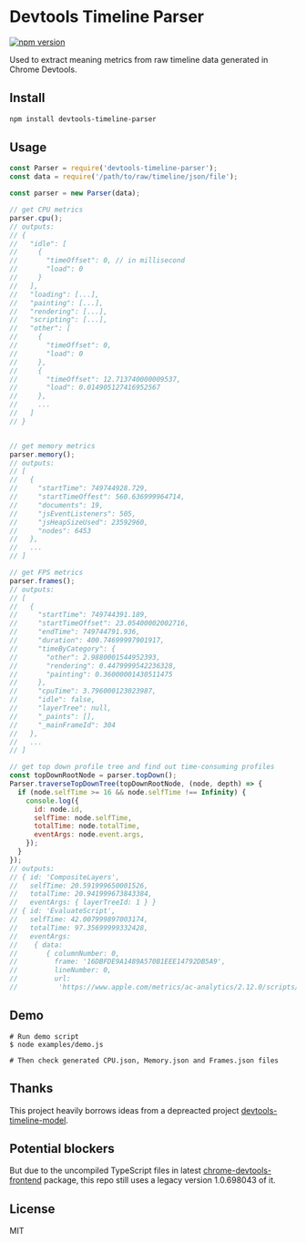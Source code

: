 # Devtools Timeline Parser

[![npm version](https://badge.fury.io/js/devtools-timeline-parser.svg)](https://badge.fury.io/js/devtools-timeline-parser)

Used to extract meaning metrics from raw timeline data generated in Chrome Devtools.


## Install

```bash
npm install devtools-timeline-parser
```

## Usage

```js
const Parser = require('devtools-timeline-parser');
const data = require('/path/to/raw/timeline/json/file');

const parser = new Parser(data);

// get CPU metrics
parser.cpu();
// outputs:
// {
//   "idle": [
//     {
//       "timeOffset": 0, // in millisecond
//       "load": 0
//     }
//   ],
//   "loading": [...],
//   "painting": [...],
//   "rendering": [...],
//   "scripting": [...],
//   "other": [
//     {
//       "timeOffset": 0,
//       "load": 0
//     },
//     {
//       "timeOffset": 12.713740000009537,
//       "load": 0.014905127416952567
//     },
//     ...
//   ]
// }


// get memory metrics
parser.memory();
// outputs:
// [
//   {
//     "startTime": 749744928.729,
//     "startTimeOffest": 560.636999964714,
//     "documents": 19,
//     "jsEventListeners": 505,
//     "jsHeapSizeUsed": 23592960,
//     "nodes": 6453
//   },
//   ...
// ]

// get FPS metrics
parser.frames();
// outputs:
// [
//   {
//     "startTime": 749744391.189,
//     "startTimeOffset": 23.05400002002716,
//     "endTime": 749744791.936,
//     "duration": 400.74699997901917,
//     "timeByCategory": {
//       "other": 2.9880001544952393,
//       "rendering": 0.4479999542236328,
//       "painting": 0.36000001430511475
//     },
//     "cpuTime": 3.796000123023987,
//     "idle": false,
//     "layerTree": null,
//     "_paints": [],
//     "_mainFrameId": 304
//   },
//   ...
// ]

// get top down profile tree and find out time-consuming profiles
const topDownRootNode = parser.topDown();
Parser.traverseTopDownTree(topDownRootNode, (node, depth) => {
  if (node.selfTime >= 16 && node.selfTime !== Infinity) {
    console.log({
      id: node.id,
      selfTime: node.selfTime,
      totalTime: node.totalTime,
      eventArgs: node.event.args,
    });
  }
});
// outputs:
// { id: 'CompositeLayers',
//   selfTime: 20.591999650001526,
//   totalTime: 20.941999673843384,
//   eventArgs: { layerTreeId: 1 } }
// { id: 'EvaluateScript',
//   selfTime: 42.007999897003174,
//   totalTime: 97.35699999332428,
//   eventArgs:
//    { data:
//       { columnNumber: 0,
//         frame: '16DBFDE9A1489A570B1EEE14792DB5A9',
//         lineNumber: 0,
//         url:
//          'https://www.apple.com/metrics/ac-analytics/2.12.0/scripts/ac-analytics.js' } } }
```

## Demo

```
# Run demo script
$ node examples/demo.js

# Then check generated CPU.json, Memory.json and Frames.json files
```

## Thanks

This project heavily borrows ideas from a depreacted project [devtools-timeline-model](https://github.com/paulirish/devtools-timeline-model).

## Potential blockers

But due to the uncompiled TypeScript files in latest [chrome-devtools-frontend](https://github.com/ChromeDevTools/devtools-frontend) package, this repo still uses a legacy version 1.0.698043 of it.

## License

MIT
